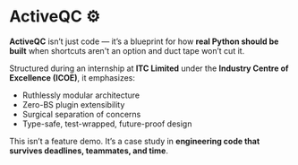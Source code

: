# ActiveQC ⚙️

**ActiveQC** isn’t just code — it’s a blueprint for how **real Python should be built** when shortcuts aren't an option and duct tape won’t cut it.

Structured during an internship at **ITC Limited** under the **Industry Centre of Excellence (ICOE)**, it emphasizes:
- Ruthlessly modular architecture  
- Zero-BS plugin extensibility  
- Surgical separation of concerns  
- Type-safe, test-wrapped, future-proof design  

This isn’t a feature demo. It’s a case study in **engineering code that survives deadlines, teammates, and time**.
